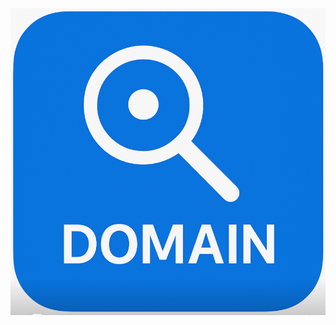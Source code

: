 <img src="https://raw.githubusercontent.com/xushiv12/12.xushiv12.github.io/refs/heads/main/docs/%E5%B1%8F%E5%B9%95%E6%88%AA%E5%9B%BE%202025-06-05%20191503.png">
